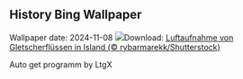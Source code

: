 ## History Bing Wallpaper
Wallpaper date: 2024-11-08
![](https://www.bing.com/th?id=OHR.GlacialRivers_DE-DE4755000150_UHD.jpg&w=1000)Download: [Luftaufnahme von Gletscherflüssen in Island (© rybarmarekk/Shutterstock)](https://www.bing.com/th?id=OHR.GlacialRivers_DE-DE4755000150_UHD.jpg)

Auto get programm by LtgX
